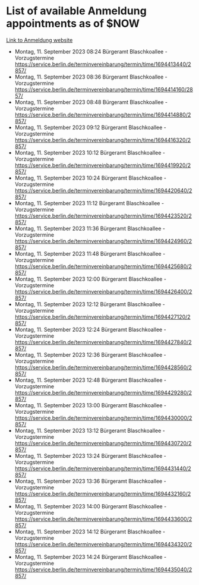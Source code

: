 # List of available Anmeldung appointments as of $NOW
[Link to Anmeldung website](https://service.berlin.de/terminvereinbarung/termin/tag.php?termin=1&anliegen[]=120686&dienstleisterlist=122210,122217,327316,122219,327312,122227,327314,122231,327346,122243,327348,122254,122252,329742,122260,329745,122262,329748,122271,327278,122273,327274,122277,327276,330436,122280,327294,122282,327290,122284,327292,122291,327270,122285,327266,122286,327264,122296,327268,150230,329760,122297,327286,122294,327284,122312,329763,122314,329775,122304,327330,122311,327334,122309,327332,317869,122281,327352,122279,329772,122283,122276,327324,122274,327326,122267,329766,122246,327318,122251,327320,122257,327322,122208,327298,122226,327300&herkunft=http%3A%2F%2Fservice.berlin.de%2Fdienstleistung%2F120686%2F)
- Montag, 11. September 2023 08:24 Bürgeramt Blaschkoallee - Vorzugstermine https://service.berlin.de/terminvereinbarung/termin/time/1694413440/2857/
- Montag, 11. September 2023 08:36 Bürgeramt Blaschkoallee - Vorzugstermine https://service.berlin.de/terminvereinbarung/termin/time/1694414160/2857/
- Montag, 11. September 2023 08:48 Bürgeramt Blaschkoallee - Vorzugstermine https://service.berlin.de/terminvereinbarung/termin/time/1694414880/2857/
- Montag, 11. September 2023 09:12 Bürgeramt Blaschkoallee - Vorzugstermine https://service.berlin.de/terminvereinbarung/termin/time/1694416320/2857/
- Montag, 11. September 2023 10:12 Bürgeramt Blaschkoallee - Vorzugstermine https://service.berlin.de/terminvereinbarung/termin/time/1694419920/2857/
- Montag, 11. September 2023 10:24 Bürgeramt Blaschkoallee - Vorzugstermine https://service.berlin.de/terminvereinbarung/termin/time/1694420640/2857/
- Montag, 11. September 2023 11:12 Bürgeramt Blaschkoallee - Vorzugstermine https://service.berlin.de/terminvereinbarung/termin/time/1694423520/2857/
- Montag, 11. September 2023 11:36 Bürgeramt Blaschkoallee - Vorzugstermine https://service.berlin.de/terminvereinbarung/termin/time/1694424960/2857/
- Montag, 11. September 2023 11:48 Bürgeramt Blaschkoallee - Vorzugstermine https://service.berlin.de/terminvereinbarung/termin/time/1694425680/2857/
- Montag, 11. September 2023 12:00 Bürgeramt Blaschkoallee - Vorzugstermine https://service.berlin.de/terminvereinbarung/termin/time/1694426400/2857/
- Montag, 11. September 2023 12:12 Bürgeramt Blaschkoallee - Vorzugstermine https://service.berlin.de/terminvereinbarung/termin/time/1694427120/2857/
- Montag, 11. September 2023 12:24 Bürgeramt Blaschkoallee - Vorzugstermine https://service.berlin.de/terminvereinbarung/termin/time/1694427840/2857/
- Montag, 11. September 2023 12:36 Bürgeramt Blaschkoallee - Vorzugstermine https://service.berlin.de/terminvereinbarung/termin/time/1694428560/2857/
- Montag, 11. September 2023 12:48 Bürgeramt Blaschkoallee - Vorzugstermine https://service.berlin.de/terminvereinbarung/termin/time/1694429280/2857/
- Montag, 11. September 2023 13:00 Bürgeramt Blaschkoallee - Vorzugstermine https://service.berlin.de/terminvereinbarung/termin/time/1694430000/2857/
- Montag, 11. September 2023 13:12 Bürgeramt Blaschkoallee - Vorzugstermine https://service.berlin.de/terminvereinbarung/termin/time/1694430720/2857/
- Montag, 11. September 2023 13:24 Bürgeramt Blaschkoallee - Vorzugstermine https://service.berlin.de/terminvereinbarung/termin/time/1694431440/2857/
- Montag, 11. September 2023 13:36 Bürgeramt Blaschkoallee - Vorzugstermine https://service.berlin.de/terminvereinbarung/termin/time/1694432160/2857/
- Montag, 11. September 2023 14:00 Bürgeramt Blaschkoallee - Vorzugstermine https://service.berlin.de/terminvereinbarung/termin/time/1694433600/2857/
- Montag, 11. September 2023 14:12 Bürgeramt Blaschkoallee - Vorzugstermine https://service.berlin.de/terminvereinbarung/termin/time/1694434320/2857/
- Montag, 11. September 2023 14:24 Bürgeramt Blaschkoallee - Vorzugstermine https://service.berlin.de/terminvereinbarung/termin/time/1694435040/2857/
